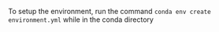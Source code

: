 To setup the environment, run the command `conda env create environment.yml` while in the conda directory
